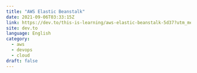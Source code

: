 ```yaml
---
title: "AWS Elastic Beanstalk"
date: 2021-09-06T03:33:15Z
link: https://dev.to/this-is-learning/aws-elastic-beanstalk-5d37?utm_medium=RSS&utm_source=news.12bit.vn
site: dev.to
language: English
category:
  - aws
  - devops
  - cloud
draft: false
---
```

